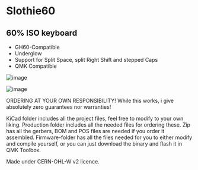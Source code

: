 # Slothie60

## 60% ISO keyboard

- GH60-Compatible
- Underglow
- Support for Split Space, split Right Shift and stepped Caps
- QMK Compatible


![image](https://i.imgur.com/30GPxfj.png)

![image](https://i.imgur.com/vXrQs6w.png)

ORDERING AT YOUR OWN RESPONSIBILITY! While this works, i give absolutely zero guarantees nor warranties!

KiCad folder includes all the project files, feel free to modify to your own liking. 
Production folder includes all the needed files for ordering these. Zip has all the gerbers, BOM and POS files are needed if you order it assembled.
Firmware-folder has all the files needed for you to either modify and compile yourself, or you can just download the binary and flash it in QMK Toolbox.







Made under CERN-OHL-W v2 licence.

